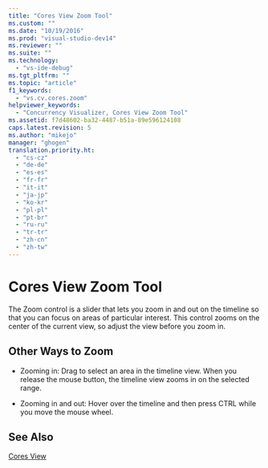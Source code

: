 ```yaml
---
title: "Cores View Zoom Tool"
ms.custom: ""
ms.date: "10/19/2016"
ms.prod: "visual-studio-dev14"
ms.reviewer: ""
ms.suite: ""
ms.technology: 
  - "vs-ide-debug"
ms.tgt_pltfrm: ""
ms.topic: "article"
f1_keywords: 
  - "vs.cv.cores.zoom"
helpviewer_keywords: 
  - "Concurrency Visualizer, Cores View Zoom Tool"
ms.assetid: f7d48602-ba32-4487-b51a-89e596124108
caps.latest.revision: 5
ms.author: "mikejo"
manager: "ghogen"
translation.priority.ht: 
  - "cs-cz"
  - "de-de"
  - "es-es"
  - "fr-fr"
  - "it-it"
  - "ja-jp"
  - "ko-kr"
  - "pl-pl"
  - "pt-br"
  - "ru-ru"
  - "tr-tr"
  - "zh-cn"
  - "zh-tw"
---
```

# Cores View Zoom Tool
The Zoom control is a slider that lets you zoom in and out on the timeline so that you can focus on areas of particular interest. This control zooms on the center of the current view, so adjust the view before you zoom in.  
  
## Other Ways to Zoom  
  
-   Zooming in: Drag to select an area in the timeline view. When you release the mouse button, the timeline view zooms in on the selected range.  
  
-   Zooming in and out: Hover over the timeline and then press CTRL while you move the mouse wheel.  
  
## See Also  
 [Cores View](../profiling/cores-view.md)